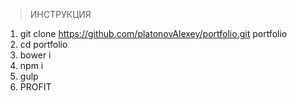 > ИНСТРУКЦИЯ

1. git clone https://github.com/platonovAlexey/portfolio.git portfolio
2. cd portfolio
3. bower i
4. npm i
5. gulp
6. PROFIT